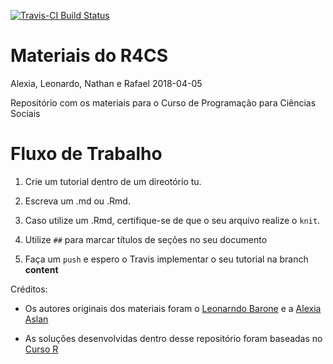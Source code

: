 [![Travis-CI Build Status](https://travis-ci.org/R4CS/material.svg?branch=master)](https://travis-ci.org/R4CS/material)

Materiais do R4CS
================
Alexia, Leonardo, Nathan e Rafael
2018-04-05

Repositório com os materiais para o Curso de Programação para Ciências Sociais

Fluxo de Trabalho
=======================

1. Crie um tutorial dentro de um direotório tu.

2. Escreva um .md ou .Rmd.

3. Caso utilize um .Rmd, certifique-se de que o seu arquivo realize o `knit`.

4. Utilize `##` para marcar títulos de seções no seu documento

5. Faça um `push` e espero o Travis implementar o seu tutorial na branch __content__

Créditos:

- Os autores originais dos materiais foram o [Leonarndo Barone](https://github.com/leobarone) e a [Alexia Aslan](https://github.com/alexiaaslan)

- As soluções desenvolvidas dentro desse repositório foram baseadas no [Curso R](https://github.com/curso-r) 
    

